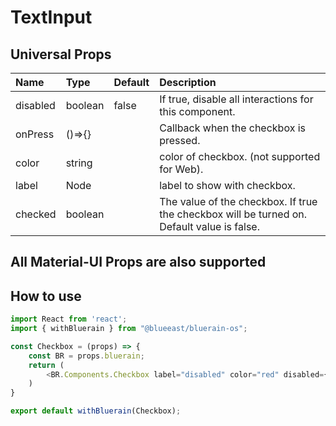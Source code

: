 # TextInput

## Universal Props

| Name | Type | Default | Description |
|:-----|:-----|:--------|:------------|
| disabled | boolean | false | If true, disable all interactions for this component. |
| onPress | ()=>{} |  | Callback when the checkbox is pressed. |
| color | string | | color of checkbox. (not supported for Web). |
| label | Node |  | label to show with checkbox. |
| checked | boolean | | The value of the checkbox. If true the checkbox will be turned on. Default value is false. |

## All Material-UI Props are also supported

## How to use

```JavaScript
import React from 'react';
import { withBluerain } from "@blueeast/bluerain-os";

const Checkbox = (props) => {
    const BR = props.bluerain;
    return (
        <BR.Components.Checkbox label="disabled" color="red" disabled={true} checked={false}  />
    )
}

export default withBluerain(Checkbox);
```
